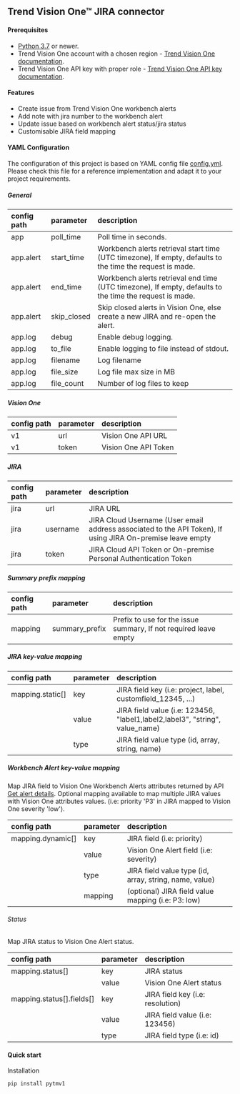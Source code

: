 ## Trend Vision One™ JIRA connector

#### Prerequisites
- [Python 3.7](https://www.python.org/downloads/) or newer.
- Trend Vision One account with a chosen region - [Trend Vision One documentation](https://github.com/trendmicro/tm-v1-fs-python-sdk#:~:text=Trend%20Vision%20One%20documentation).
- Trend Vision One API key with proper role - [Trend Vision One API key documentation](https://github.com/trendmicro/tm-v1-fs-python-sdk#:~:text=Trend%20Vision%20One%20API%20key%20documentation).

#### Features
- Create issue from Trend Vision One workbench alerts
- Add note with jira number to the workbench alert
- Update issue based on workbench alert status/jira status
- Customisable JIRA field mapping
    
#### YAML Configuration
The configuration of this project is based on YAML config file [config.yml](config.yml).
Please check this file for a reference implementation and adapt it to your project requirements.

##### General
| config path | parameter          | description                                                                                                |
|:------------|:-------------------|:-----------------------------------------------------------------------------------------------------------|
| app         | poll_time          | Poll time in seconds.                                                                                      |
| app.alert   | start_time         | Workbench alerts retrieval start time (UTC timezone), If empty, defaults to the time the request is made.  |
| app.alert   | end_time           | Workbench alerts retrieval end time (UTC timezone), If empty, defaults to the time the request is made.    |
| app.alert   | skip_closed        | Skip closed alerts in Vision One, else create a new JIRA and re-open the alert.                            |
| app.log     | debug              | Enable debug logging.                                                                                      |
| app.log     | to_file            | Enable logging to file instead of stdout.                                                                  |
| app.log     | filename           | Log filename                                                                                               |
| app.log     | file_size          | Log file max size in MB                                                                                    |
| app.log     | file_count         | Number of log files to keep                                                                                |

##### Vision One
| config path | parameter          | description                                                                                                |
|:------------|:-------------------|:-----------------------------------------------------------------------------------------------------------|
| v1          | url                | Vision One API URL                                                                                         |
| v1          | token              | Vision One API Token                                                                                       |

##### JIRA
| config path | parameter          | description                                                                                                |
|:------------|:-------------------|:-----------------------------------------------------------------------------------------------------------|
| jira        | url                | JIRA URL                                                                                                   |
| jira        | username           | JIRA Cloud Username (User email address associated to the API Token), If using JIRA On-premise leave empty |
| jira        | token              | JIRA Cloud API Token or On-premise Personal Authentication Token                                           |

##### Summary prefix mapping
| config path | parameter          | description                                                                                                |
|:------------|:-------------------|:-----------------------------------------------------------------------------------------------------------|
| mapping     | summary_prefix     | Prefix to use for the issue summary, If not required leave empty                                           |

##### JIRA key-value mapping
| config path      | parameter          | description                                                                  |
|:-----------------|:-------------------|:-----------------------------------------------------------------------------|
| mapping.static[] | key                | JIRA field key (i.e: project, label, customfield_12345, ...)                 |
|                  | value              | JIRA field value (i.e: 123456, "label1,label2,label3", "string", value_name) |
|                  | type               | JIRA field value type (id, array, string, name)                              |

##### Workbench Alert key-value mapping
Map JIRA field to Vision One Workbench Alerts attributes returned by API [Get alert details](https://automation.trendmicro.com/xdr/api-v3#tag/Workbench/paths/~1v3.0~1workbench~1alerts/get).
Optional mapping available to map multiple JIRA values with Vision One attributes values. (i.e: priority 'P3' in JIRA mapped to Vision One severity 'low').

| config path       | parameter | description                                            |
|:------------------|:----------|:-------------------------------------------------------|
| mapping.dynamic[] | key       | JIRA field (i.e: priority)                             |
|                   | value     | Vision One Alert field (i.e: severity)                 |
|                   | type      | JIRA field value type (id, array, string, name, value) |
|                   | mapping   | (optional) JIRA field value mapping (i.e: P3: low)     |

###### Status
Map JIRA status to Vision One Alert status.

| config path               | parameter | description                      |
|:--------------------------|:----------|:---------------------------------|
| mapping.status[]          | key       | JIRA status                      |
|                           | value     | Vision One Alert status          |
| mapping.status[].fields[] | key       | JIRA field key (i.e: resolution) |
|                           | value     | JIRA field value (i.e: 123456)   |
|                           | type      | JIRA field type (i.e: id)        | 

#### Quick start
Installation
```
pip install pytmv1
```